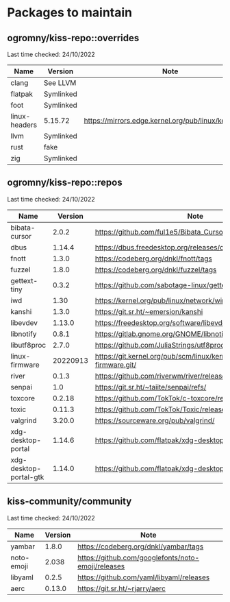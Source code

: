 # Packages to maintain

## ogromny/kiss-repo::overrides
Last time checked: 24/10/2022

| Name          | Version   | Note                                                         |
| ------------- | --------- | ------------------------------------------------------------ |
| clang         | See LLVM  |                                                              |
| flatpak       | Symlinked |                                                              |
| foot          | Symlinked |                                                              |
| linux-headers | 5.15.72   | https://mirrors.edge.kernel.org/pub/linux/kernel/v5.x/       |
| llvm          | Symlinked |                                                              |
| rust          | fake      |                                                              |
| zig           | Symlinked |                                                              |

## ogromny/kiss-repo::repos
Last time checked: 24/10/2022

| Name                | Version   | Note                                                   |
| ------------------- | --------- | ------------------------------------------------------ |
| bibata-cursor       | 2.0.2     | https://github.com/ful1e5/Bibata_Cursor/releases/      |
| dbus                | 1.14.4    | https://dbus.freedesktop.org/releases/dbus/            |
| fnott               | 1.3.0     | https://codeberg.org/dnkl/fnott/tags                   |
| fuzzel              | 1.8.0     | https://codeberg.org/dnkl/fuzzel/tags                  |
| gettext-tiny        | 0.3.2     | https://github.com/sabotage-linux/gettext-tiny/releases |
| iwd                 | 1.30      | https://kernel.org/pub/linux/network/wireless/         |
| kanshi              | 1.3.0     | https://git.sr.ht/~emersion/kanshi |
| libevdev            | 1.13.0    | https://freedesktop.org/software/libevdev/ |
| libnotify           | 0.8.1     | https://gitlab.gnome.org/GNOME/libnotify/-/tags        |
| libutf8proc         | 2.7.0     | https://github.com/JuliaStrings/utf8proc/releases      |
| linux-firmware      | 20220913  | https://git.kernel.org/pub/scm/linux/kernel/git/firmware/linux-firmware.git/ |
| river               | 0.1.3     | https://github.com/riverwm/river/releases |
| senpai              | 1.0       | https://git.sr.ht/~taiite/senpai/refs/                 |
| toxcore             | 0.2.18    | https://github.com/TokTok/c-toxcore/releases/          |
| toxic               | 0.11.3    | https://github.com/TokTok/Toxic/releases/              |
| valgrind            | 3.20.0    | https://sourceware.org/pub/valgrind/ |
| xdg-desktop-portal  | 1.14.6    | https://github.com/flatpak/xdg-desktop-portal/releases |
| xdg-desktop-portal-gtk | 1.14.0 | https://github.com/flatpak/xdg-desktop-portal-gtk/releases |

## kiss-community/community

Last time checked: 24/10/2022

| Name       | Version   | Note                                               |
| -----------| --------- | -------------------------------------------------- |
| yambar     | 1.8.0     | https://codeberg.org/dnkl/yambar/tags              |
| noto-emoji | 2.038     | https://github.com/googlefonts/noto-emoji/releases |
| libyaml    | 0.2.5     | https://github.com/yaml/libyaml/releases           |
| aerc       | 0.13.0    | https://git.sr.ht/~rjarry/aerc                     |
